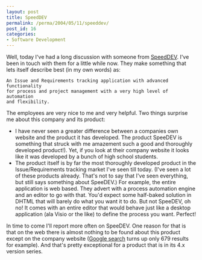 ```yaml
---
layout: post
title: SpeedDEV
permalink: /perma/2004/05/11/speeddev/
post_id: 16
categories: 
- Software Development
---
```


Well, today I've had a long discussion with someone from [SpeedDEV](http:/www.speedev.com/). I've been in touch with them for a little while now. They make something that lets itself describe best (in my own words) as:

	An Issue and Requirements tracking application with advanced functionality
	for process and project management with a very high level of automation
	and flexibility.

The employees are very nice to me and very helpful. Two things surprise me about this company and its product:

* I have never seen a greater difference between a companies own website and the product it has developed. The product SpeeDEV is something that struck with me amazement such a good and thoroughly developed product!). Yet, if you look at their company website it looks like it was developed by a bunch of high school students.
* The product itself is by far the most thoroughly developed product in the Issue/Requirements tracking market I've seen till today. (I've seen a lot of these products already. That's not to say that I've seen everything, but still says something about SpeeDEV.) For example, the entire application is web based. They advert with a process automation engine and an editor to go with that. You'd expect some half-baked solution in DHTML that will barely do what you want it to do. But not SpeeDEV, oh no! It comes with an entire editor that would behave just like a desktop application (ala Visio or the like) to define the process you want. Perfect!

In time to come I'll report more often on SpeeDEV. One reason for that is that on the web there is almost nothing to be found about this product except on the company website ([Google search](http:/www.google.com/search?as_q=speedev&num=10&hl=en&ie=UTF-8&oe=UTF-8&btnG=Google+Search&as_epq=&as_oq=&as_eq=&lr=&as_ft=i&as_filetype=&as_qdr=all&as_nlo=&as_nhi=&as_occt=any&as_dt=e&as_sitesearch=speedev.com&safe=images) turns up only 679 results for example). And that's pretty exceptional for a product that is in its 4.x version series.